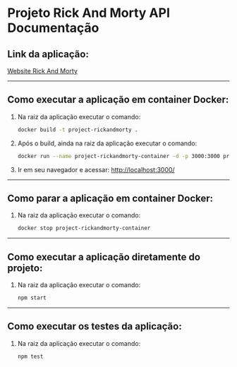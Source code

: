
# Projeto Rick And Morty API Documentação

## Link da aplicação:
[Website Rick And Morty](http://localhost:3000/)

---

## Como executar a aplicação em container Docker:

1. Na raiz da aplicação executar o comando:
   ```bash
   docker build -t project-rickandmorty .
   ```

2. Após o build, ainda na raiz da aplicação executar o comando:
   ```bash
   docker run --name project-rickandmorty-container -d -p 3000:3000 project-rickandmorty
   ```

3. Ir em seu navegador e acessar: [http://localhost:3000/](http://localhost:3000/)

---

## Como parar a aplicação em container Docker:

1. Na raiz da aplicação executar o comando:

   ```bash
   docker stop project-rickandmorty-container
   ```

---

## Como executar a aplicação diretamente do projeto:

1. Na raiz da aplicação executar o comando:

   ```bash
   npm start
   ```

---

## Como executar os testes da aplicação:

1. Na raiz da aplicação executar o comando:

   ```bash
   npm test
   ```
